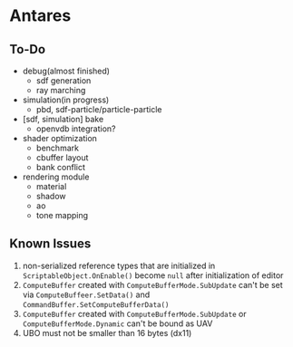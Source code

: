 # Antares

## To-Do
- debug(almost finished)
    - sdf generation
    - ray marching    
- simulation(in progress)
    - pbd, sdf-particle/particle-particle
- [sdf, simulation] bake
    - openvdb integration?
- shader optimization
    - benchmark
    - cbuffer layout
    - bank conflict
- rendering module
    - material
    - shadow
    - ao
    - tone mapping

## Known Issues
1. non-serialized reference types that are initialized in `ScriptableObject.OnEnable()` become `null` after initialization of editor
2. `ComputeBuffer` created with `ComputeBufferMode.SubUpdate` can't be set via `ComputeBuffeer.SetData()` and `CommandBuffer.SetComputeBufferData()`
3. `ComputeBuffer` created with `ComputeBufferMode.SubUpdate` or `ComputeBufferMode.Dynamic` can't be bound as UAV
4. UBO must not be smaller than 16 bytes (dx11)
